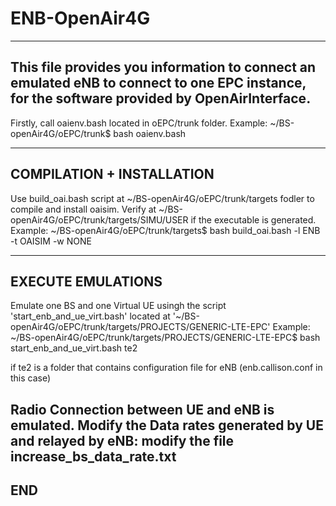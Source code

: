 # ENB-OpenAir4G
------------------------------------------------------------------------------------
This file provides you information to connect an emulated eNB to connect to one EPC instance, for the software provided by OpenAirInterface.
------------------------------------------------------------------------------------
Firstly, call oaienv.bash located in oEPC/trunk folder.
Example: ~/BS-openAir4G/oEPC/trunk$ bash oaienv.bash

------------------------------------------------------------------------------------
COMPILATION + INSTALLATION
------------------------------------------------------------------------------------
Use build_oai.bash script at ~/BS-openAir4G/oEPC/trunk/targets fodler to compile and install oaisim. Verify at ~/BS-openAir4G/oEPC/trunk/targets/SIMU/USER if the executable is generated.
Example: ~/BS-openAir4G/oEPC/trunk/targets$ bash build_oai.bash -l ENB -t OAISIM -w NONE

------------------------------------------------------------------------------------
EXECUTE EMULATIONS
------------------------------------------------------------------------------------
Emulate one BS and one Virtual UE usingh the script 'start_enb_and_ue_virt.bash' located at '~/BS-openAir4G/oEPC/trunk/targets/PROJECTS/GENERIC-LTE-EPC'
Example: ~/BS-openAir4G/oEPC/trunk/targets/PROJECTS/GENERIC-LTE-EPC$ bash start_enb_and_ue_virt.bash te2

if
te2 is a folder that contains configuration file for eNB (enb.callison.conf in this case)

Radio Connection between UE and eNB is emulated. Modify the Data rates generated by UE and relayed by eNB: modify the file increase_bs_data_rate.txt 
------------------------------------------------------------------------------------
END
------------------------------------------------------------------------------------
